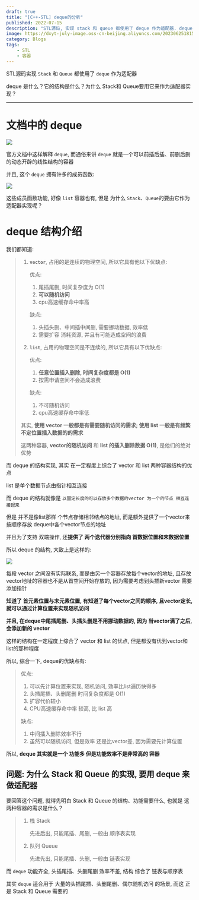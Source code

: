 ```yaml
---
draft: true
title: "[C++-STL] deque的分析"
published: 2022-07-15
description: "STL源码, 实现 stack 和 queue 都使用了 deque 作为适配器. deque 是什么？它的结构是什么？为什么 Stack和 Queue要用它来作为适配器实现？"
image: https://dxyt-july-image.oss-cn-beijing.aliyuncs.com/202306251815703.webp
category: Blogs
tags:
    - STL
    - 容器
---
```


STL源码实现 `Stack` 和 `Queue` 都使用了 `deque` 作为适配器

deque 是什么？它的结构是什么？为什么 Stack和 Queue要用它来作为适配器实现？

---

# 文档中的 deque

![  ](https://humid1ch.oss-cn-shanghai.aliyuncs.com/20250722153802779.webp)

官方文档中这样解释 `deque`, 而通俗来讲 `deque` 就是一个可以前插后插、前删后删的动态开辟的线性结构的容器

并且, 这个 `deque` 拥有许多的成员函数:

![ ](https://humid1ch.oss-cn-shanghai.aliyuncs.com/20250722153804445.webp)

这些成员函数功能, 好像 `list` 容器也有, 但是 为什么 `Stack`、`Queue`的要由它作为适配器实现呢？

# deque 结构介绍

我们都知道:

> 1. **`vector`**, 占用的是连续的物理空间, 所以它具有他以下优缺点:
>
>     优点:
>
>     1. 尾插尾删, 时间复杂度为 O(1)
>     2. **可以随机访问**
>     3. cpu高速缓存命中率高
>
>     缺点:
>
>     1. 头插头删、中间插中间删, 需要挪动数据, 效率低
>     2. 需要扩容 消耗资源, 并且有可能造成空间的浪费
>
> 2. **`list`**, 占用的物理空间是不连续的, 所以它具有以下优缺点:
>
>     优点:
>
>     1. **任意位置插入删除, 时间复杂度都是 O(1)**
>     2. 按需申请空间不会造成浪费
>
>     缺点:
>
>     1. 不可随机访问
>     2. cpu高速缓存命中率低
>
> 其实, **使用 vector 一般都是有需要随机访问的需求; 使用 list 一般是有频繁不定位置插入数据的的需求**
>
> 这两种容器, **vector的随机访问** 和 **list 的插入删除数据 O(1)**, 是他们的绝对优势

而 deque 的结构实现, 其实 在一定程度上综合了 vector 和 list 两种容器结构的优点

list 是单个数据节点由指针相互连接

而 deque 的结构就像是 `以固定长度的可以存放多个数据的vector 为一个的节点 相互连接起来`

但是 并不是像list那样 个节点存储相邻结点的地址, 而是额外提供了一个vector来按顺序存放 deque中各个vector节点的地址

并且为了支持 双端操作, 还**提供了 两个迭代器分别指向 首数据位置和末数据位置**

所以 deque 的结构, 大致上是这样的:

![ ](https://humid1ch.oss-cn-shanghai.aliyuncs.com/20250722153807424.webp)

每段 vector 之间没有实际联系, 而是由另一个容器存放每个vector的地址, 且存放vector地址的容器也不是从首空间开始存放的, 因为需要考虑到头插新vector 需要添加指针

 **知道了 首元素位置与末元素位置, 有知道了每个vector之间的顺序, 且vector定长, 就可以通过计算位置来实现随机访问**

**并且, 在deque中尾插尾删、头插头删是不用挪动数据的, 因为 当vector满了之后, 会添加新的 vector**

这样的结构在一定程度上综合了 vector 和 list 的优点, 但是都没有优到vector和list的那种程度

所以, 综合一下, deque的优缺点有:

> 优点:
>
> 1. 可以先计算位置来实现, 随机访问, 效率比list遍历快得多
> 2. 头插尾插、头删尾删 时间复杂度都是 O(1)
> 3. 扩容代价较小
> 4. CPU高速缓存命中率 较高, 比 list 高
>
> 缺点:
>
> 1. 中间插入删除效率不行
> 2. 虽然可以随机访问, 但是效率 还是比vector差, 因为需要先计算位置

所以, **deque 其实就是一个 功能多 但是功能效率不是非常高的 容器**

## 问题:  为什么 Stack 和 Queue 的实现, 要用 deque 来做适配器

要回答这个问题, 就得先明白 Stack 和 Queue 的结构、功能需要什么, 也就是 这两种容器的需求是什么？

> 1. 栈 Stack
>
>     先进后出, 只能尾插、尾删, 一般由 顺序表实现
>
> 2. 队列 Queue
>
>     先进先出, 只能尾插、头删, 一般由 链表实现

而 `deque` 功能齐全, 头插尾插、头删尾删 效率不差, 结构 综合了 链表与顺序表

其实 `deque` 适合用于 大量的头插尾插、头删尾删、偶尔随机访问 的场景, 而这 正是 Stack 和 Queue 需要的
